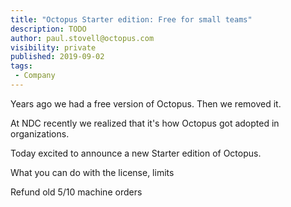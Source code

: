 ```yaml
---
title: "Octopus Starter edition: Free for small teams"
description: TODO
author: paul.stovell@octopus.com
visibility: private
published: 2019-09-02
tags:
 - Company
---
```


Years ago we had a free version of Octopus. Then we removed it. 

At NDC recently we realized that it's how Octopus got adopted in organizations. 

Today excited to announce a new Starter edition of Octopus. 

What you can do with the license, limits

Refund old 5/10 machine orders


